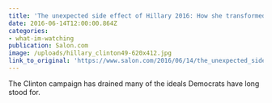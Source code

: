 ```yaml
---
title: 'The unexpected side effect of Hillary 2016: How she transformed Democrats into “new” Republicans'
date: 2016-06-14T12:00:00.864Z
categories: 
- what-im-watching
publication: Salon.com
image: /uploads/hillary_clinton49-620x412.jpg
link_to_original: 'https://www.salon.com/2016/06/14/the_unexpected_side_effect_of_hillary_2016_how_she_transformed_democrats_into_new_republicans/'
---
```



The Clinton campaign has drained many of the ideals Democrats have long stood for.